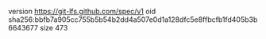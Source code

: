 version https://git-lfs.github.com/spec/v1
oid sha256:bbfb7a905cc755b5b54b2dd4a507e0d1a128dfc5e8ffbcfb1fd405b3b6643677
size 473
